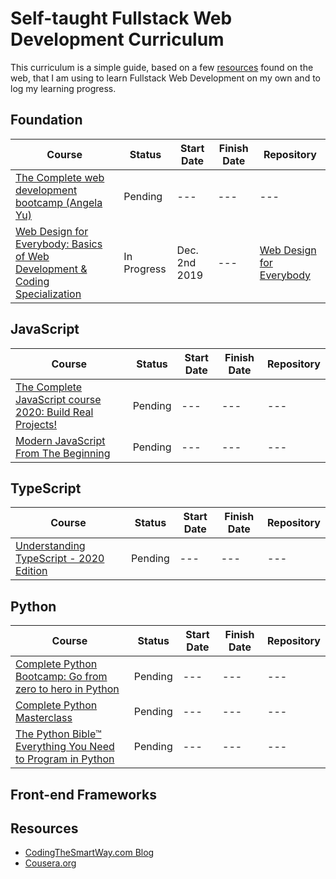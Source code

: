 # Self-taught Fullstack Web Development Curriculum

This curriculum is a simple guide, based on a few [resources](#resources) found on the web, that I am using to learn Fullstack Web Development on my own and to log my learning progress.

## Foundation

| Course | Status | Start Date | Finish Date | Repository
-------- | ------ | ---------- | ----------- | ----------
[The Complete web development bootcamp (Angela Yu)](https://www.udemy.com/course/the-complete-web-development-bootcamp) | Pending | --- | --- | ---
[Web Design for Everybody: Basics of Web Development & Coding Specialization](https://www.coursera.org/specializations/web-design) | In Progress | Dec. 2nd 2019 | --- | [Web Design for Everybody](https://github.com/iamieht/Web-Design-for-Everybody)

## JavaScript

| Course | Status | Start Date | Finish Date | Repository
-------- | ------ | ---------- | ----------- | ----------
[The Complete JavaScript course 2020: Build Real Projects!](https://www.udemy.com/course/the-complete-javascript-course) | Pending | --- | --- | ---
[Modern JavaScript From The Beginning](https://www.udemy.com/course/modern-javascript-from-the-beginning/) | Pending | --- | --- | ---

## TypeScript

| Course | Status | Start Date | Finish Date | Repository
-------- | ------ | ---------- | ----------- | ----------
[Understanding TypeScript - 2020 Edition](https://www.udemy.com/course/understanding-typescript) | Pending | --- | --- | ---

## Python

| Course | Status | Start Date | Finish Date | Repository
-------- | ------ | ---------- | ----------- | ----------
[Complete Python Bootcamp: Go from zero to hero in Python](https://www.udemy.com/course/complete-python-bootcamp) | Pending | --- | --- | ---
[Complete Python Masterclass](https://www.udemy.com/course/python-the-complete-python-developer-course) | Pending | --- | --- | ---
[The Python Bible™ Everything You Need to Program in Python](https://www.udemy.com/course/the-python-bible) | Pending | --- | --- | ---

## Front-end Frameworks

## Resources

* [CodingTheSmartWay.com Blog](https://medium.com/codingthesmartway-com-blog/the-2019-roadmap-to-fullstack-web-development-1bba67a54ae8)
* [Cousera.org](https://www.coursera.org)
